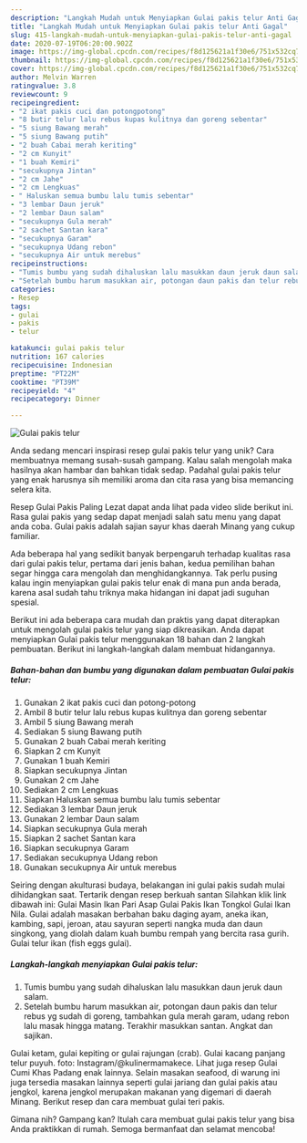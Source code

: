 ```yaml
---
description: "Langkah Mudah untuk Menyiapkan Gulai pakis telur Anti Gagal"
title: "Langkah Mudah untuk Menyiapkan Gulai pakis telur Anti Gagal"
slug: 415-langkah-mudah-untuk-menyiapkan-gulai-pakis-telur-anti-gagal
date: 2020-07-19T06:20:00.902Z
image: https://img-global.cpcdn.com/recipes/f8d125621a1f30e6/751x532cq70/gulai-pakis-telur-foto-resep-utama.jpg
thumbnail: https://img-global.cpcdn.com/recipes/f8d125621a1f30e6/751x532cq70/gulai-pakis-telur-foto-resep-utama.jpg
cover: https://img-global.cpcdn.com/recipes/f8d125621a1f30e6/751x532cq70/gulai-pakis-telur-foto-resep-utama.jpg
author: Melvin Warren
ratingvalue: 3.8
reviewcount: 9
recipeingredient:
- "2 ikat pakis cuci dan potongpotong"
- "8 butir telur lalu rebus kupas kulitnya dan goreng sebentar"
- "5 siung Bawang merah"
- "5 siung Bawang putih"
- "2 buah Cabai merah keriting"
- "2 cm Kunyit"
- "1 buah Kemiri"
- "secukupnya Jintan"
- "2 cm Jahe"
- "2 cm Lengkuas"
- " Haluskan semua bumbu lalu tumis sebentar"
- "3 lembar Daun jeruk"
- "2 lembar Daun salam"
- "secukupnya Gula merah"
- "2 sachet Santan kara"
- "secukupnya Garam"
- "secukupnya Udang rebon"
- "secukupnya Air untuk merebus"
recipeinstructions:
- "Tumis bumbu yang sudah dihaluskan lalu masukkan daun jeruk daun salam."
- "Setelah bumbu harum masukkan air, potongan daun pakis dan telur rebus yg sudah di goreng, tambahkan gula merah garam, udang rebon lalu masak hingga matang. Terakhir masukkan santan. Angkat dan sajikan."
categories:
- Resep
tags:
- gulai
- pakis
- telur

katakunci: gulai pakis telur 
nutrition: 167 calories
recipecuisine: Indonesian
preptime: "PT22M"
cooktime: "PT39M"
recipeyield: "4"
recipecategory: Dinner

---
```



![Gulai pakis telur](https://img-global.cpcdn.com/recipes/f8d125621a1f30e6/751x532cq70/gulai-pakis-telur-foto-resep-utama.jpg)

Anda sedang mencari inspirasi resep gulai pakis telur yang unik? Cara membuatnya memang susah-susah gampang. Kalau salah mengolah maka hasilnya akan hambar dan bahkan tidak sedap. Padahal gulai pakis telur yang enak harusnya sih memiliki aroma dan cita rasa yang bisa memancing selera kita.

Resep Gulai Pakis Paling Lezat dapat anda lihat pada video slide berikut ini. Rasa gulai pakis yang sedap dapat menjadi salah satu menu yang dapat anda coba. Gulai pakis adalah sajian sayur khas daerah Minang yang cukup familiar.

Ada beberapa hal yang sedikit banyak berpengaruh terhadap kualitas rasa dari gulai pakis telur, pertama dari jenis bahan, kedua pemilihan bahan segar hingga cara mengolah dan menghidangkannya. Tak perlu pusing kalau ingin menyiapkan gulai pakis telur enak di mana pun anda berada, karena asal sudah tahu triknya maka hidangan ini dapat jadi suguhan spesial.


Berikut ini ada beberapa cara mudah dan praktis yang dapat diterapkan untuk mengolah gulai pakis telur yang siap dikreasikan. Anda dapat menyiapkan Gulai pakis telur menggunakan 18 bahan dan 2 langkah pembuatan. Berikut ini langkah-langkah dalam membuat hidangannya.

<!--inarticleads1-->

##### Bahan-bahan dan bumbu yang digunakan dalam pembuatan Gulai pakis telur:

1. Gunakan 2 ikat pakis cuci dan potong-potong
1. Ambil 8 butir telur lalu rebus kupas kulitnya dan goreng sebentar
1. Ambil 5 siung Bawang merah
1. Sediakan 5 siung Bawang putih
1. Gunakan 2 buah Cabai merah keriting
1. Siapkan 2 cm Kunyit
1. Gunakan 1 buah Kemiri
1. Siapkan secukupnya Jintan
1. Gunakan 2 cm Jahe
1. Sediakan 2 cm Lengkuas
1. Siapkan  Haluskan semua bumbu lalu tumis sebentar
1. Sediakan 3 lembar Daun jeruk
1. Gunakan 2 lembar Daun salam
1. Siapkan secukupnya Gula merah
1. Siapkan 2 sachet Santan kara
1. Siapkan secukupnya Garam
1. Sediakan secukupnya Udang rebon
1. Gunakan secukupnya Air untuk merebus


Seiring dengan akulturasi budaya, belakangan ini gulai pakis sudah mulai dihidangkan saat. Tertarik dengan resep berkuah santan Silahkan klik link dibawah ini: Gulai Masin Ikan Pari Asap Gulai Pakis Ikan Tongkol Gulai Ikan Nila. Gulai adalah masakan berbahan baku daging ayam, aneka ikan, kambing, sapi, jeroan, atau sayuran seperti nangka muda dan daun singkong, yang diolah dalam kuah bumbu rempah yang bercita rasa gurih. Gulai telur ikan (fish eggs gulai). 

<!--inarticleads2-->

##### Langkah-langkah menyiapkan Gulai pakis telur:

1. Tumis bumbu yang sudah dihaluskan lalu masukkan daun jeruk daun salam.
1. Setelah bumbu harum masukkan air, potongan daun pakis dan telur rebus yg sudah di goreng, tambahkan gula merah garam, udang rebon lalu masak hingga matang. Terakhir masukkan santan. Angkat dan sajikan.


Gulai ketam, gulai kepiting or gulai rajungan (crab). Gulai kacang panjang telur puyuh. foto: Instagram/@kulinermamakece. Lihat juga resep Gulai Cumi Khas Padang enak lainnya. Selain masakan seafood, di warung ini juga tersedia masakan lainnya seperti gulai jariang dan gulai pakis atau jengkol, karena jengkol merupakan makanan yang digemari di daerah Minang. Berikut resep dan cara membuat gulai teri pakis. 

Gimana nih? Gampang kan? Itulah cara membuat gulai pakis telur yang bisa Anda praktikkan di rumah. Semoga bermanfaat dan selamat mencoba!
